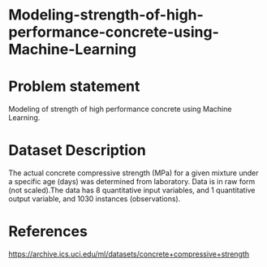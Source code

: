 # Modeling-strength-of-high-performance-concrete-using-Machine-Learning

# Problem statement
Modeling of strength of high performance concrete using Machine Learning.

# Dataset Description
The actual concrete compressive strength (MPa) for a given mixture under a specific age (days) was determined from laboratory. 
Data is in raw form (not scaled).The data has 8 quantitative input variables, and 1 quantitative output variable, and 
1030 instances (observations).

# References
https://archive.ics.uci.edu/ml/datasets/concrete+compressive+strength
